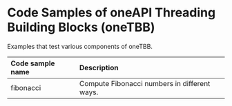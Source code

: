 # Code Samples of oneAPI Threading Building Blocks (oneTBB)
Examples that test various components of oneTBB.

| Code sample name | Description
|:--- |:---
| fibonacci | Compute Fibonacci numbers in different ways.
